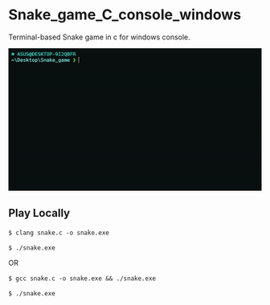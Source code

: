 # Snake_game_C_console_windows

Terminal-based Snake game in c for windows console.

![scrrenshot](https://raw.githubusercontent.com/shantoislam6/Snake_game_C_console_windows/main/ezgif-4-08c7ccd4a7.gif)
## Play Locally
```
$ clang snake.c -o snake.exe
```
```
$ ./snake.exe
```
OR
```
$ gcc snake.c -o snake.exe && ./snake.exe
```
```
$ ./snake.exe
```
